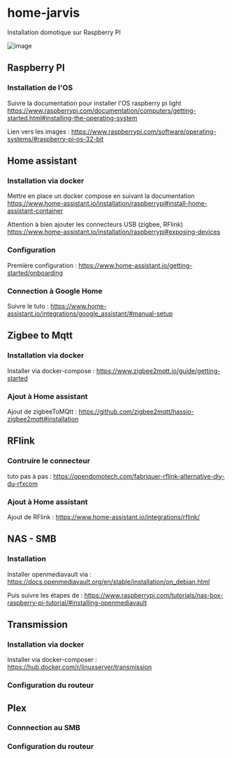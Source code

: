 # home-jarvis

Installation domotique sur Raspberry PI

![image](https://user-images.githubusercontent.com/48330020/231480806-cca2138e-82c3-4636-a959-6ef20c072cfc.png)

## Raspberry PI

### Installation de l'OS

Suivre la documentation pour installer l'OS raspberry pi light <https://www.raspberrypi.com/documentation/computers/getting-started.html#installing-the-operating-system>

Lien vers les images : <https://www.raspberrypi.com/software/operating-systems/#raspberry-pi-os-32-bit>

## Home assistant

### Installation via docker

Mettre en place un docker compose en suivant la documentation <https://www.home-assistant.io/installation/raspberrypi#install-home-assistant-container>

Attention à bien ajouter les connecteurs USB (zigbee, RFlink) <https://www.home-assistant.io/installation/raspberrypi#exposing-devices>

### Configuration

Première configuration : <https://www.home-assistant.io/getting-started/onboarding>

### Connection à Google Home

Suivre le tuto : https://www.home-assistant.io/integrations/google_assistant/#manual-setup

## Zigbee to Mqtt

### Installation via docker

Installer via docker-compose : <https://www.zigbee2mqtt.io/guide/getting-started>

### Ajout à Home assistant

Ajout de zigbeeToMQtt : <https://github.com/zigbee2mqtt/hassio-zigbee2mqtt#installation>

## RFlink

### Contruire le connecteur

tuto pas à pas : <https://opendomotech.com/fabriquer-rflink-alternative-diy-du-rfxcom>

### Ajout à Home assistant

Ajout de RFlink : <https://www.home-assistant.io/integrations/rflink/>

## NAS - SMB

### Installation

Installer openmediavault via : <https://docs.openmediavault.org/en/stable/installation/on_debian.html>

Puis suivre les étapes de : <https://www.raspberrypi.com/tutorials/nas-box-raspberry-pi-tutorial/#installing-openmediavault>

## Transmission

### Installation via docker

Installer via docker-composer : <https://hub.docker.com/r/linuxserver/transmission>

### Configuration du routeur

## Plex

### Connnection au SMB

### Configuration du routeur
